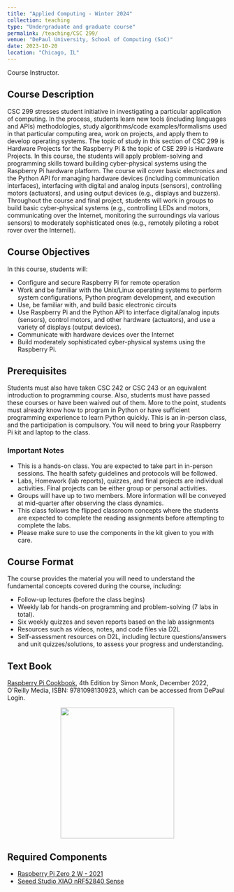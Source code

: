 ```yaml
---
title: "Applied Computing - Winter 2024"
collection: teaching
type: "Undergraduate and graduate course"
permalink: /teaching/CSC 299/
venue: "DePaul University, School of Computing (SoC)"
date: 2023-10-20
location: "Chicago, IL"
---
```

 Course Instructor.


## Course Description
CSC 299 stresses student initiative in investigating a particular application of computing. In the process, students learn new tools (including languages and APIs) methodologies, study algorithms/code examples/formalisms used in that particular computing area, work on projects, and apply them to develop operating systems.
The topic of study in this section of CSC 299 is Hardware Projects for the Raspberry Pi & the topic of CSE 299 is Hardware Projects. In this course, the students will apply problem-solving and programming skills toward building cyber-physical systems using the Raspberry Pi hardware platform. The course will cover basic electronics and the Python API for managing hardware devices (including communication interfaces), interfacing with digital and analog inputs (sensors), controlling motors (actuators), and using output devices (e.g., displays and buzzers). Throughout the course and final project, students will work in groups to build basic cyber-physical systems (e.g., controlling LEDs and motors, communicating over the Internet, monitoring the surroundings via various sensors) to moderately sophisticated ones (e.g., remotely piloting a robot rover over the Internet).

## Course Objectives
In this course, students will:
* Configure and secure Raspberry Pi for remote operation
* Work and be familiar with the Unix/Linux operating systems to perform system configurations, Python program development, and execution
* Use, be familiar with, and build basic electronic circuits
* Use Raspberry Pi and the Python API to interface digital/analog inputs (sensors), control motors, and other hardware (actuators), and use a variety of displays (output devices).
* Communicate with hardware devices over the Internet
* Build moderately sophisticated cyber-physical systems using the Raspberry Pi.

## Prerequisites
Students must also have taken CSC 242 or CSC 243 or an equivalent introduction to programming course. Also, students must have passed these courses or have been waived out of them. More to the point, students must already know how to program in Python or have sufficient programming experience to learn Python quickly. This is an in-person class, and the participation is compulsory. You will need to bring your Raspberry Pi kit and laptop to the class.

### Important Notes
* This is a hands-on class. You are expected to take part in in-person sessions. The health safety guidelines and protocols will be followed.
* Labs, Homework (lab reports), quizzes, and final projects are individual activities. Final projects can be either group or personal activities.
* Groups will have up to two members. More information will be conveyed at mid-quarter after observing the class dynamics.
* This class follows the flipped classroom concepts where the students are expected to complete the reading assignments before attempting to complete the labs.
* Please make sure to use the components in the kit given to you with care.

## Course Format
The course provides the material you will need to understand the fundamental concepts covered during the course, including:
* Follow-up lectures (before the class begins)
* Weekly lab for hands-on programming and problem-solving (7 labs in total).
* Six weekly quizzes and seven reports based on the lab assignments
* Resources such as videos, notes, and code files via D2L
* Self-assessment resources on D2L, including lecture questions/answers and unit quizzes/solutions, to assess your progress and understanding.


## Text Book
[Raspberry Pi Cookbook](https://www.oreilly.com/library/view/raspberry-pi-cookbook/9781098130916/), 4th Edition by Simon Monk, December 2022, O'Reilly Media, ISBN: 9781098130923, which can be accessed from DePaul Login.

<p align="center">
    <img width="260" height="300" src="https://m.media-amazon.com/images/I/81E-rfvRILL._SY522_.jpg)https://m.media-amazon.com/images/I/81E-rfvRILL._SY522_.jpg">
 </p> 

  ## Required Components
  * [Raspberry Pi Zero 2 W - 2021](https://www.amazon.com/Raspberry-Zero-Bluetooth-RPi-2W/dp/B09LH5SBPS)
  * [Seeed Studio XIAO nRF52840 Sense](https://www.amazon.com/Seeed-Studio-XIAO-nRF52840-Sense/dp/B09T94SZ8K/ref=sr_1_1?crid=2MJOLG5KGMR7P&keywords=seeed%2Bxiao%2Bsense&qid=1699672428&s=electronics&sprefix=seeed%2Bxiao%2Bsens%2Celectronics%2C99&sr=1-1&th=1)
 
